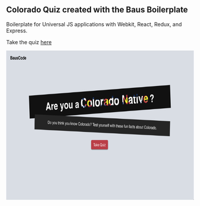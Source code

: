 Colorado Quiz created with the Baus Boilerplate
------
Boilerplate for Universal JS applications with Webkit, React, Redux, and Express.

Take the quiz [here](https://bauscode-quiz.herokuapp.com/)

<img src="public/images/quiz.png" height="400px" width="600px" alt="quiz main screen"/>

